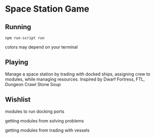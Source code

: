 # Space Station Game

## Running

`npm run-script run`

colors may depend on your terminal

## Playing

Manage a space station by trading with docked ships, assigning crew to modules, while managing resources. Inspired by Dwarf Fortress, FTL, Dungeon Crawl Stone Soup

## Wishlist

modules to run docking ports

getting modules from solving problems

getting modules from trading with vessels